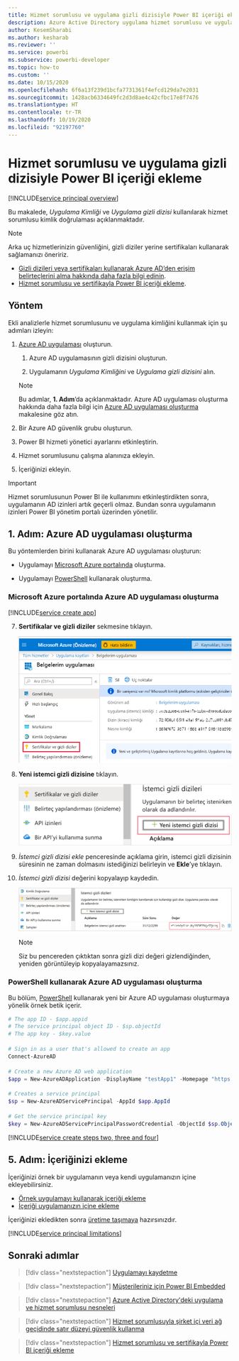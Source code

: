 ```yaml
---
title: Hizmet sorumlusu ve uygulama gizli dizisiyle Power BI içeriği ekleme
description: Azure Active Directory uygulama hizmet sorumlusu ve uygulama gizli dizisi kullanarak ekli analizin kimliğini doğrulamayı öğrenin.
author: KesemSharabi
ms.author: kesharab
ms.reviewer: ''
ms.service: powerbi
ms.subservice: powerbi-developer
ms.topic: how-to
ms.custom: ''
ms.date: 10/15/2020
ms.openlocfilehash: 6f6a13f239d1bcfa7731361f4efcd129da7e2031
ms.sourcegitcommit: 1428acb6334649fc2d3d8ae4c42cfbc17e8f7476
ms.translationtype: HT
ms.contentlocale: tr-TR
ms.lasthandoff: 10/19/2020
ms.locfileid: "92197760"
---
```

# <a name="embed-power-bi-content-with-service-principal-and-an-application-secret"></a>Hizmet sorumlusu ve uygulama gizli dizisiyle Power BI içeriği ekleme

[!INCLUDE[service principal overview](../../includes/service-principal-overview.md)]

Bu makalede, *Uygulama Kimliği* ve *Uygulama gizli dizisi* kullanılarak hizmet sorumlusu kimlik doğrulaması açıklanmaktadır.

>[!NOTE]
>Arka uç hizmetlerinizin güvenliğini, gizli diziler yerine sertifikaları kullanarak sağlamanızı öneririz.
>* [Gizli dizileri veya sertifikaları kullanarak Azure AD’den erişim belirteçlerini alma hakkında daha fazla bilgi edinin](/azure/architecture/multitenant-identity/client-assertion).
>* [Hizmet sorumlusu ve sertifikayla Power BI içeriği ekleme](embed-service-principal-certificate.md).

## <a name="method"></a>Yöntem

Ekli analizlerle hizmet sorumlusunu ve uygulama kimliğini kullanmak için şu adımları izleyin:

1. [Azure AD uygulaması](/azure/active-directory/manage-apps/what-is-application-management) oluşturun.

    1. Azure AD uygulamasının gizli dizisini oluşturun.
    
    2. Uygulamanın *Uygulama Kimliğini* ve *Uygulama gizli dizisini* alın.

    >[!NOTE]
    >Bu adımlar, **1. Adım**’da açıklanmaktadır. Azure AD uygulaması oluşturma hakkında daha fazla bilgi için [Azure AD uygulaması oluşturma](/azure/active-directory/develop/howto-create-service-principal-portal) makalesine göz atın.

2. Bir Azure AD güvenlik grubu oluşturun.

3. Power BI hizmeti yönetici ayarlarını etkinleştirin.

4. Hizmet sorumlusunu çalışma alanınıza ekleyin.

5. İçeriğinizi ekleyin.

> [!IMPORTANT]
> Hizmet sorumlusunun Power BI ile kullanımını etkinleştirdikten sonra, uygulamanın AD izinleri artık geçerli olmaz. Bundan sonra uygulamanın izinleri Power BI yönetim portalı üzerinden yönetilir.

## <a name="step-1---create-an-azure-ad-app"></a>1\. Adım: Azure AD uygulaması oluşturma

Bu yöntemlerden birini kullanarak Azure AD uygulaması oluşturun:

* Uygulamayı [Microsoft Azure portalında](https://portal.azure.com/#allservices) oluşturma.

* Uygulamayı [PowerShell](/powershell/azure/create-azure-service-principal-azureps) kullanarak oluşturma.

### <a name="creating-an-azure-ad-app-in-the-microsoft-azure-portal"></a>Microsoft Azure portalında Azure AD uygulaması oluşturma

[!INCLUDE[service create app](../../includes/service-principal-create-app.md)]

7. **Sertifikalar ve gizli diziler** sekmesine tıklayın.

     ![Azure portalında bir uygulamanın Sertifikalar ve gizli diziler bölmesini gösteren ekran görüntüsü.](media/embed-service-principal/certificates-and-secrets.png)


8. **Yeni istemci gizli dizisine** tıklayın.

    ![Sertifikalar ve gizli diziler bölmesindeki Yeni istemci gizli dizisi düğmesini gösteren ekran görüntüsü.](media/embed-service-principal/new-client-secret.png)

9. *İstemci gizli dizisi ekle* penceresinde açıklama girin, istemci gizli dizisinin süresinin ne zaman dolmasını istediğinizi belirleyin ve **Ekle**’ye tıklayın.

10. *İstemci gizli dizisi* değerini kopyalayıp kaydedin.

    ![Sertifikalar ve gizli diziler bölmesindeki bulanık gizli dizi değerini gösteren ekran görüntüsü.](media/embed-service-principal/client-secret-value.png)

    >[!NOTE]
    >Siz bu pencereden çıktıktan sonra gizli dizi değeri gizlendiğinden, yeniden görüntüleyip kopyalayamazsınız.

### <a name="creating-an-azure-ad-app-using-powershell"></a>PowerShell kullanarak Azure AD uygulaması oluşturma

Bu bölüm, [PowerShell](/powershell/azure/create-azure-service-principal-azureps) kullanarak yeni bir Azure AD uygulaması oluşturmaya yönelik örnek betik içerir.

```powershell
# The app ID - $app.appid
# The service principal object ID - $sp.objectId
# The app key - $key.value

# Sign in as a user that's allowed to create an app
Connect-AzureAD

# Create a new Azure AD web application
$app = New-AzureADApplication -DisplayName "testApp1" -Homepage "https://localhost:44322" -ReplyUrls "https://localhost:44322"

# Creates a service principal
$sp = New-AzureADServicePrincipal -AppId $app.AppId

# Get the service principal key
$key = New-AzureADServicePrincipalPasswordCredential -ObjectId $sp.ObjectId
```
[!INCLUDE[service create steps two, three and four](../../includes/service-principal-create-steps.md)]

## <a name="step-5---embed-your-content"></a>5\. Adım: İçeriğinizi ekleme

İçeriğinizi örnek bir uygulamanın veya kendi uygulamanızın içine ekleyebilirsiniz.

* [Örnek uygulamayı kullanarak içeriği ekleme](embed-sample-for-customers.md#embed-content-using-the-sample-application)
* [İçeriği uygulamanızın içine ekleme](embed-sample-for-customers.md#embed-content-within-your-application)

İçeriğinizi ekledikten sonra [üretime taşımaya](embed-sample-for-customers.md#move-to-production) hazırsınızdır.

[!INCLUDE[service principal limitations](../../includes/service-principal-limitations.md)]

## <a name="next-steps"></a>Sonraki adımlar

>[!div class="nextstepaction"]
>[Uygulamayı kaydetme](register-app.md)

> [!div class="nextstepaction"]
>[Müşterileriniz için Power BI Embedded](embed-sample-for-customers.md)

>[!div class="nextstepaction"]
>[Azure Active Directory'deki uygulama ve hizmet sorumlusu nesneleri](/azure/active-directory/develop/app-objects-and-service-principals)

>[!div class="nextstepaction"]
>[Hizmet sorumlusuyla şirket içi veri ağ geçidinde satır düzeyi güvenlik kullanma](embedded-row-level-security.md#on-premises-data-gateway-with-service-principal)

>[!div class="nextstepaction"]
>[Hizmet sorumlusu ve sertifikayla Power BI içeriği ekleme](embed-service-principal-certificate.md)